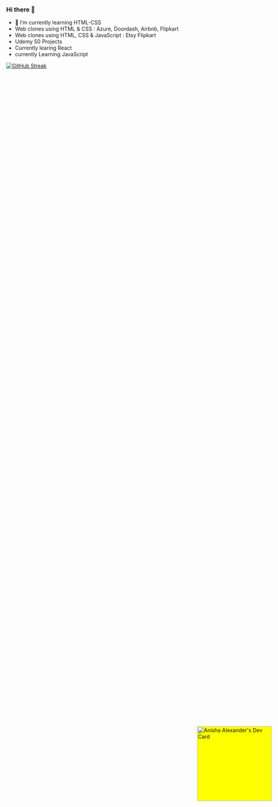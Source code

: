 ### Hi there 👋
- 🌱 I’m currently learning  HTML-CSS
- Web clones using HTML & CSS : Azure, Doordash, Airbnb, Flipkart
- Web clones using HTML, CSS & JavaScript : Etsy Flipkart
- Udemy 50 Projects
- Currently learing React
- currently Learning JavaScript 

[![GitHub Streak](https://streak-stats.demolab.com?user=Anisha-Alexander&theme=radical)](https://git.io/streak-stats)
<div style='background-color:yellow;position:absolute;right:20;top:50%;'>
  <a href="https://app.daily.dev/Anisha_Alexander">
     <img src="https://api.daily.dev/devcards/a22aa047ee4d4e2485317360004c2526.png?r=s59" width="200"    alt="Anisha Alexander's Dev Card"/>
  </a>
</div>
  



